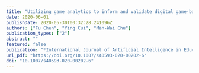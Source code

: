 ```yaml
---
title: "Utilizing game analytics to inform and validate digital game-based assessment with evidence-centered game design: A case study"
date: 2020-06-01
publishDate: 2020-05-30T00:32:28.241096Z
authors: ["Fu Chen", "Ying Cui", "Man-Wai Chu"]
publication_types: ["2"]
abstract: ""
featured: false
publication: "*International Journal of Artificial Intelligence in Education*"
url_pdf: "https://doi.org/10.1007/s40593-020-00202-6"
doi: "10.1007/s40593-020-00202-6"
---
```


